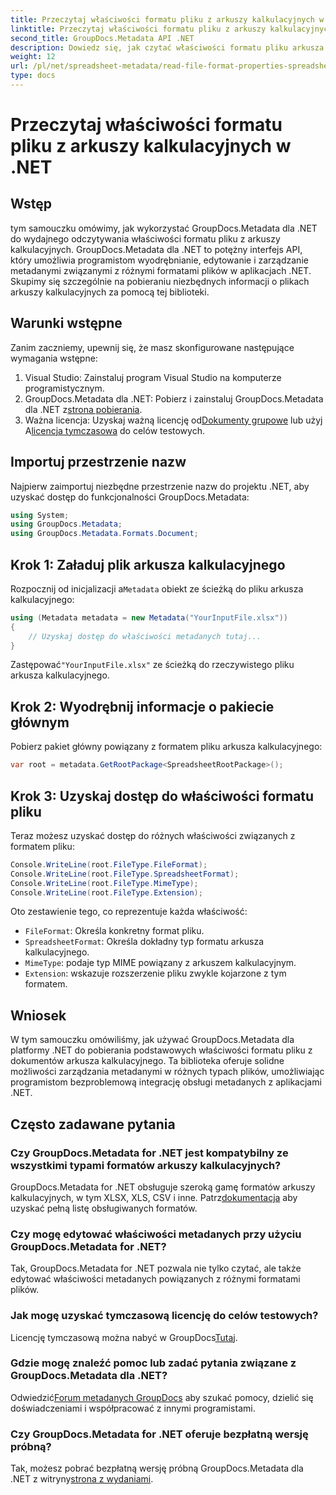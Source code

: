 ```yaml
---
title: Przeczytaj właściwości formatu pliku z arkuszy kalkulacyjnych w .NET
linktitle: Przeczytaj właściwości formatu pliku z arkuszy kalkulacyjnych w .NET
second_title: GroupDocs.Metadata API .NET
description: Dowiedz się, jak czytać właściwości formatu pliku arkusza kalkulacyjnego przy użyciu GroupDocs.Metadata dla .NET. Uzyskaj dostęp do formatu pliku, typu MIME i nie tylko za pomocą prostych wywołań API.
weight: 12
url: /pl/net/spreadsheet-metadata/read-file-format-properties-spreadsheets/
type: docs
---
```

# Przeczytaj właściwości formatu pliku z arkuszy kalkulacyjnych w .NET

## Wstęp
tym samouczku omówimy, jak wykorzystać GroupDocs.Metadata dla .NET do wydajnego odczytywania właściwości formatu pliku z arkuszy kalkulacyjnych. GroupDocs.Metadata dla .NET to potężny interfejs API, który umożliwia programistom wyodrębnianie, edytowanie i zarządzanie metadanymi związanymi z różnymi formatami plików w aplikacjach .NET. Skupimy się szczególnie na pobieraniu niezbędnych informacji o plikach arkuszy kalkulacyjnych za pomocą tej biblioteki.
## Warunki wstępne
Zanim zaczniemy, upewnij się, że masz skonfigurowane następujące wymagania wstępne:
1. Visual Studio: Zainstaluj program Visual Studio na komputerze programistycznym.
2.  GroupDocs.Metadata dla .NET: Pobierz i zainstaluj GroupDocs.Metadata dla .NET z[strona pobierania](https://releases.groupdocs.com/metadata/net/).
3.  Ważna licencja: Uzyskaj ważną licencję od[Dokumenty grupowe](https://purchase.groupdocs.com/buy) lub użyj A[licencja tymczasowa](https://purchase.groupdocs.com/temporary-license/) do celów testowych.

## Importuj przestrzenie nazw
Najpierw zaimportuj niezbędne przestrzenie nazw do projektu .NET, aby uzyskać dostęp do funkcjonalności GroupDocs.Metadata:
```csharp
using System;
using GroupDocs.Metadata;
using GroupDocs.Metadata.Formats.Document;
```
## Krok 1: Załaduj plik arkusza kalkulacyjnego
 Rozpocznij od inicjalizacji a`Metadata` obiekt ze ścieżką do pliku arkusza kalkulacyjnego:
```csharp
using (Metadata metadata = new Metadata("YourInputFile.xlsx"))
{
    // Uzyskaj dostęp do właściwości metadanych tutaj...
}
```
 Zastępować`"YourInputFile.xlsx"` ze ścieżką do rzeczywistego pliku arkusza kalkulacyjnego.
## Krok 2: Wyodrębnij informacje o pakiecie głównym
Pobierz pakiet główny powiązany z formatem pliku arkusza kalkulacyjnego:
```csharp
var root = metadata.GetRootPackage<SpreadsheetRootPackage>();
```
## Krok 3: Uzyskaj dostęp do właściwości formatu pliku
Teraz możesz uzyskać dostęp do różnych właściwości związanych z formatem pliku:
```csharp
Console.WriteLine(root.FileType.FileFormat);
Console.WriteLine(root.FileType.SpreadsheetFormat);
Console.WriteLine(root.FileType.MimeType);
Console.WriteLine(root.FileType.Extension);
```
Oto zestawienie tego, co reprezentuje każda właściwość:
- `FileFormat`: Określa konkretny format pliku.
- `SpreadsheetFormat`: Określa dokładny typ formatu arkusza kalkulacyjnego.
- `MimeType`: podaje typ MIME powiązany z arkuszem kalkulacyjnym.
- `Extension`: wskazuje rozszerzenie pliku zwykle kojarzone z tym formatem.

## Wniosek
W tym samouczku omówiliśmy, jak używać GroupDocs.Metadata dla platformy .NET do pobierania podstawowych właściwości formatu pliku z dokumentów arkusza kalkulacyjnego. Ta biblioteka oferuje solidne możliwości zarządzania metadanymi w różnych typach plików, umożliwiając programistom bezproblemową integrację obsługi metadanych z aplikacjami .NET.

## Często zadawane pytania
### Czy GroupDocs.Metadata for .NET jest kompatybilny ze wszystkimi typami formatów arkuszy kalkulacyjnych?
 GroupDocs.Metadata for .NET obsługuje szeroką gamę formatów arkuszy kalkulacyjnych, w tym XLSX, XLS, CSV i inne. Patrz[dokumentacja](https://tutorials.groupdocs.com/metadata/net/) aby uzyskać pełną listę obsługiwanych formatów.
### Czy mogę edytować właściwości metadanych przy użyciu GroupDocs.Metadata for .NET?
Tak, GroupDocs.Metadata for .NET pozwala nie tylko czytać, ale także edytować właściwości metadanych powiązanych z różnymi formatami plików.
### Jak mogę uzyskać tymczasową licencję do celów testowych?
 Licencję tymczasową można nabyć w GroupDocs[Tutaj](https://purchase.groupdocs.com/temporary-license/).
### Gdzie mogę znaleźć pomoc lub zadać pytania związane z GroupDocs.Metadata dla .NET?
 Odwiedzić[Forum metadanych GroupDocs](https://forum.groupdocs.com/c/metadata/14) aby szukać pomocy, dzielić się doświadczeniami i współpracować z innymi programistami.
### Czy GroupDocs.Metadata for .NET oferuje bezpłatną wersję próbną?
 Tak, możesz pobrać bezpłatną wersję próbną GroupDocs.Metadata dla .NET z witryny[strona z wydaniami](https://releases.groupdocs.com/).